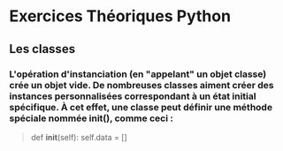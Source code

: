 # Exercices Théoriques Python

## Les classes

### L'opération d'instanciation (en "appelant" un objet classe) crée un objet vide. De nombreuses classes aiment créer des instances personnalisées correspondant à un état initial spécifique. À cet effet, une classe peut définir une méthode spéciale nommée __init__(), comme ceci :
> def __init__(self):
    self.data = []